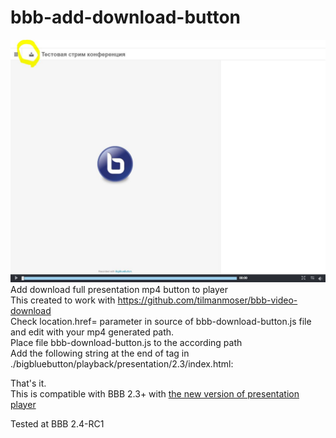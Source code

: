 # bbb-add-download-button
![Screenshot](https://github.com/drlight17/bbb-add-download-button/raw/main/screenshot.JPG)
Add download full presentation mp4 button to player<br>
This created to work with https://github.com/tilmanmoser/bbb-video-download<br>
Check location.href= parameter in source of bbb-download-button.js file and edit with your mp4 generated path.<br>
Place file bbb-download-button.js to the according path<br>
Add the following string at the end of <body> tag in ./bigbluebutton/playback/presentation/2.3/index.html:<br>
  
***<script src="/playback/presentation/2.3/static/js/bbb-download-button.js"></script>***

That's it.<br>
This is compatible with BBB 2.3+ with <a href=https://docs.bigbluebutton.org/dev/dev23.html#new-player-for-recordings>the new version of presentation player</a>

Tested at BBB 2.4-RC1
